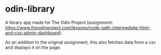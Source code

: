 # odin-library
 
A library app made for The Odin Project (assignment: https://www.theodinproject.com/lessons/node-path-intermediate-html-and-css-admin-dashboard).

As an addition to the original assignment, this also fetches data from a csv and displays it on the page.
